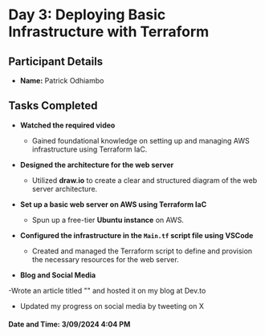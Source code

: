 # Day 3: Deploying Basic Infrastructure with Terraform

## Participant Details
  - **Name:** Patrick Odhiambo
## Tasks Completed

- **Watched the required video**
  - Gained foundational knowledge on setting up and managing AWS infrastructure using Terraform IaC.
  
- **Designed the architecture for the web server**
  - Utilized **draw.io** to create a clear and structured diagram of the web server architecture.

- **Set up a basic web server on AWS using Terraform IaC**
  - Spun up a free-tier **Ubuntu instance** on AWS.

- **Configured the infrastructure in the `Main.tf` script file using VSCode**
  - Created and managed the Terraform script to define and provision the necessary resources for the web server.

- **Blog and Social Media**

-Wrote an article titled "" and hosted it on my blog at Dev.to
- Updated my progress on social media by tweeting on X

 #### **Date and Time:** 3/09/2024 4:04 PM